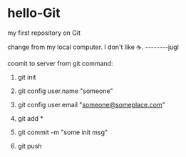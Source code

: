 hello-Git
=========

my first repository on Git

change from my local computer.
I don't like :coffee:.
                     --------jugl
                     
coomit to server from git command:

  1. git init
  
  2. git config user.name "someone"

  3. git config user.email "someone@someplace.com"

  4. git add *

  5. git commit -m "some init msg"
  
  6. git push
